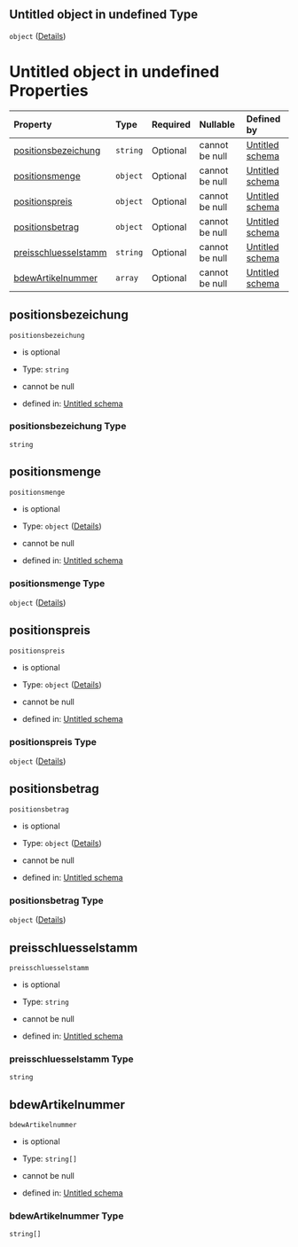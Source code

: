 ## Untitled object in undefined Type

`object` ([Details](angebotsposition.md))

# Untitled object in undefined Properties

| Property                                      | Type     | Required | Nullable       | Defined by                                                                                                                                                       |
| :-------------------------------------------- | :------- | :------- | :------------- | :--------------------------------------------------------------------------------------------------------------------------------------------------------------- |
| [positionsbezeichung](#positionsbezeichung)   | `string` | Optional | cannot be null | [Untitled schema](angebotsposition-properties-positionsbezeichung.md "https://conuti.de/bo4e/schemas/v1/com/Angebotsposition#/properties/positionsbezeichung")   |
| [positionsmenge](#positionsmenge)             | `object` | Optional | cannot be null | [Untitled schema](menge.md "https://conuti.de/bo4e/schemas/v1/com/Menge#/properties/positionsmenge")                                                             |
| [positionspreis](#positionspreis)             | `object` | Optional | cannot be null | [Untitled schema](preis.md "https://conuti.de/bo4e/schemas/v1/com/Preis#/properties/positionspreis")                                                             |
| [positionsbetrag](#positionsbetrag)           | `object` | Optional | cannot be null | [Untitled schema](betrag.md "https://conuti.de/bo4e/schemas/v1/com/Betrag#/properties/positionsbetrag")                                                          |
| [preisschluesselstamm](#preisschluesselstamm) | `string` | Optional | cannot be null | [Untitled schema](angebotsposition-properties-preisschluesselstamm.md "https://conuti.de/bo4e/schemas/v1/com/Angebotsposition#/properties/preisschluesselstamm") |
| [bdewArtikelnummer](#bdewartikelnummer)       | `array`  | Optional | cannot be null | [Untitled schema](bdewartikelnummer.md "https://conuti.de/bo4e/schemas/v1/enum/BDEWArtikelnummer#/properties/bdewArtikelnummer")                                 |

## positionsbezeichung



`positionsbezeichung`

*   is optional

*   Type: `string`

*   cannot be null

*   defined in: [Untitled schema](angebotsposition-properties-positionsbezeichung.md "https://conuti.de/bo4e/schemas/v1/com/Angebotsposition#/properties/positionsbezeichung")

### positionsbezeichung Type

`string`

## positionsmenge



`positionsmenge`

*   is optional

*   Type: `object` ([Details](menge.md))

*   cannot be null

*   defined in: [Untitled schema](menge.md "https://conuti.de/bo4e/schemas/v1/com/Menge#/properties/positionsmenge")

### positionsmenge Type

`object` ([Details](menge.md))

## positionspreis



`positionspreis`

*   is optional

*   Type: `object` ([Details](preis.md))

*   cannot be null

*   defined in: [Untitled schema](preis.md "https://conuti.de/bo4e/schemas/v1/com/Preis#/properties/positionspreis")

### positionspreis Type

`object` ([Details](preis.md))

## positionsbetrag



`positionsbetrag`

*   is optional

*   Type: `object` ([Details](betrag.md))

*   cannot be null

*   defined in: [Untitled schema](betrag.md "https://conuti.de/bo4e/schemas/v1/com/Betrag#/properties/positionsbetrag")

### positionsbetrag Type

`object` ([Details](betrag.md))

## preisschluesselstamm



`preisschluesselstamm`

*   is optional

*   Type: `string`

*   cannot be null

*   defined in: [Untitled schema](angebotsposition-properties-preisschluesselstamm.md "https://conuti.de/bo4e/schemas/v1/com/Angebotsposition#/properties/preisschluesselstamm")

### preisschluesselstamm Type

`string`

## bdewArtikelnummer



`bdewArtikelnummer`

*   is optional

*   Type: `string[]`

*   cannot be null

*   defined in: [Untitled schema](bdewartikelnummer.md "https://conuti.de/bo4e/schemas/v1/enum/BDEWArtikelnummer#/properties/bdewArtikelnummer")

### bdewArtikelnummer Type

`string[]`
